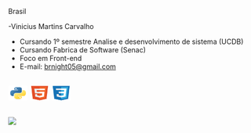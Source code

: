 Brasil 

-Vinicius Martins Carvalho

- Cursando 1º semestre Analise e desenvolvimento de sistema (UCDB)
- Cursando Fabrica de Software (Senac)
- Foco em Front-end 
- E-mail: brnight05@gmail.com

<div style="display: inline_block"><br>
 <img align="center" alt="-Python" height="30" width="40" src="https://raw.githubusercontent.com/devicons/devicon/master/icons/python/python-original.svg">
 <img align="center" alt="-HTML" height="30" width="40" src="https://raw.githubusercontent.com/devicons/devicon/master/icons/html5/html5-original.svg">
 <img align="center" alt="-CSS" height="30" width="40" src="https://raw.githubusercontent.com/devicons/devicon/master/icons/css3/css3-original.svg">
 </div>
 <div style="display: inline_block"><br>
  <br /><a href="https://www.instagram.com/viniciusmrzz/" target="_blank"><img src="https://img.shields.io/badge/-Instagram-%23E4405F?style=for-the-badge&logo=instagram&logoColor=white" target="_blank"></a>

